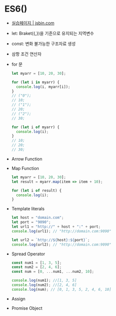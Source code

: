 # ES6()

- [실습페이지 | jsbin.com](http://jsbin.com/?js,output)
- let: Braket({,})을 기준으로 유지되는 지역변수
- const: 변화 불가능한 구조자료 생성
- 삼항 조건 연산자
- for 문

  ```javascript
  let myarr = [10, 20, 30];

  for (let i in myarr) {
    console.log(i, myarr[i]);
  }
  // ("0");
  // 10;
  // ("1");
  // 20;
  // ("2");
  // 30;

  for (let i of myarr) {
    console.log(i);
  }
  // 10;
  // 20;
  // 30;
  ```

- Arrow Function

- Map Function

  ```javascript
  let myarr = [10, 20, 30];
  let result = myarr.map(item => item + 10);

  for (let i of result) {
    console.log(i);
  }
  ```

- Template literals

  ```javascript
  let host = "domain.com";
  let port = "9090";
  let url1 = "http://" + host + ":" + port;
  console.log(url1); // "http://domain.com:9090"

  let url2 = `http://${host}:${port}`;
  console.log(url2); // "http://domain.com:9090"
  ```

- Spread Operator

  ```javascript
  const num1 = [1, 3, 5];
  const num2 = [2, 4, 6];
  const num = [0, ...num1, ...num2, 10];

  console.log(num1); //[1, 3, 5]
  console.log(num2); //[2, 4, 6]
  console.log(num); // [0, 1, 3, 5, 2, 4, 6, 10]
  ```

- Assign

- Promise Object
